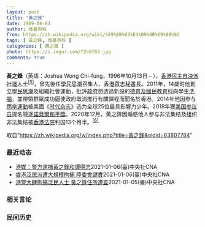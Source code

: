 ```yaml
---
layout: post
title: "黃之鋒"
date: 1989-06-04
author: 维基百科
from: https://zh.wikipedia.org/wiki/%E9%BB%83%E4%B9%8B%E9%8B%92
tags: [ 黃之鋒, 维基百科 ]
categories: [ 黃之鋒 ]
photo: https://i.imgur.com/f2oGfB3.jpg
comments: true
---
```

<div class="mw-parser-output"><div id="noteTA-1570c39f" class="noteTA"><div class="noteTA-local"><div data-noteta-code="zh-cn:失读症; zh-tw:失讀症; zh-hk:閱讀障礙;"></div><div data-noteta-code="zh-cn:短信; zh-tw:簡訊; zh-hk:短訊;"></div><div data-noteta-code="zh-cn:Facebook; zh-tw:臉書; zh-hk:Facebook;"></div><div data-noteta-code="啓"></div></div></div>

<p><b>黃之鋒</b>（英語：<span lang="en">Joshua Wong Chi-fung</span>，1996年10月13日<span class="useeditintro" title="Template:BLP editintro">－</span>），<a href="/wiki/%E9%A6%99%E6%B8%AF" title="香港">香港</a><a href="/wiki/%E6%B0%91%E4%B8%BB%E8%87%AA%E6%B1%BA%E6%B4%BE" class="mw-redirect" title="民主自決派">民主自決派</a><a href="/wiki/%E7%A4%BE%E6%9C%83%E9%81%8B%E5%8B%95" title="社會運動">社運人士</a><sup id="cite_ref-5" class="reference"><a href="#cite_note-5">[5]</a></sup>，曾先後任<a href="/wiki/%E5%AD%B8%E6%B0%91%E6%80%9D%E6%BD%AE" title="學民思潮">學民思潮</a>召集人、<a href="/wiki/%E9%A6%99%E6%B8%AF%E7%9C%BE%E5%BF%97" title="香港眾志">香港眾志</a><a href="/wiki/%E7%A7%98%E6%9B%B8%E9%95%B7" title="秘書長">秘書長</a>。2011年，14歲时他創立<a href="/wiki/%E5%AD%B8%E6%B0%91%E6%80%9D%E6%BD%AE" title="學民思潮">學民思潮</a>及組織社會運動，批評<a href="/wiki/%E9%A6%99%E6%B8%AF%E7%89%B9%E5%88%A5%E8%A1%8C%E6%94%BF%E5%8D%80%E6%94%BF%E5%BA%9C" title="香港特別行政區政府">政府</a>想透過新設的<a href="/wiki/%E5%BE%B7%E8%82%B2%E5%8F%8A%E5%9C%8B%E6%B0%91%E6%95%99%E8%82%B2%E7%A7%91" title="德育及國民教育科">德育及國民教育科</a>向學生<a href="/wiki/%E6%B4%97%E8%85%A6" title="洗腦">洗腦</a>，並帶領群眾成功逼使政府取消推行有關課程而聞名於香港。2014年他因参与<a href="/wiki/%E9%9B%A8%E5%82%98%E9%81%8B%E5%8B%95" class="mw-redirect" title="雨傘運動">雨傘運動</a>被美國《<a href="/wiki/%E6%97%B6%E4%BB%A3%E6%9D%82%E5%BF%97" class="mw-redirect" title="时代杂志">时代杂志</a>》选为全球25位最具影響力少年。2018年獲<a href="/wiki/%E7%BE%8E%E5%9C%8B%E5%8F%83%E8%AD%B0%E9%99%A2" class="mw-redirect" title="美國參議院">美国参议员</a>提名競逐<a href="/wiki/%E8%AB%BE%E8%B2%9D%E7%88%BE%E5%92%8C%E5%B9%B3%E7%8D%8E" class="mw-redirect" title="諾貝爾和平獎">諾貝爾和平獎</a>。2020年12月，黃之鋒因煽惑他人参与非法集结及组织非法集结被<a href="/wiki/%E9%A6%99%E6%B8%AF%E6%B3%95%E9%99%A2" class="mw-redirect" title="香港法院">香港法院</a>判囚13个月半。<sup id="cite_ref-6" class="reference"><a href="#cite_note-6">[6]</a></sup>
</p>
</div><noscript><img src="//zh.wikipedia.org/wiki/Special:CentralAutoLogin/start?type=1x1" alt="" title="" width="1" height="1" style="border: none; position: absolute;"></noscript>
<div class="printfooter">取自“<a dir="ltr" href="https://zh.wikipedia.org/w/index.php?title=黃之鋒&amp;oldid=63807784">https://zh.wikipedia.org/w/index.php?title=黃之鋒&amp;oldid=63807784</a>”</div><div id="recent-news"><h3>最近动态</h3><ul><li><a href="https://nodebe4.github.io/waimei/2021-01-06/%E6%B8%AF%E5%AA%92-%E8%AD%A6%E6%96%B9%E9%80%AE%E6%8D%95%E9%BB%83%E4%B9%8B%E9%8B%92%E5%92%8C%E8%AD%9A%E5%BE%97%E5%BF%97" title="港媒：警方逮捕黃之鋒和譚得志—— 據報導，香港警方繼6日大規模拘捕53名泛民主派人士後，7日再拘捕前眾志秘書長黃之鋒（左）及人民力量副主席譚得志（右）。（左圖為中央社檔案照片；右圖取自譚得志臉書...">港媒：警方逮捕黃之鋒和譚得志</a><time>2021-01-06</time><a class="tag">(臺)中央社CNA</a></li>
<li><a href="https://nodebe4.github.io/waimei/2021-01-06/%E9%A6%99%E6%B8%AF%E6%B3%9B%E6%B0%91%E6%B4%BE%E9%81%AD%E5%A4%A7%E8%A6%8F%E6%A8%A1%E6%8B%98%E6%8D%95-%E9%99%B8%E5%A7%94%E6%9C%83%E8%AD%B4%E8%B2%AC" title="香港泛民派遭大規模拘捕 陸委會譴責—— （中央社記者賴言曦台北6日電）香港警方今晨大規模拘捕逾50名泛民主派人士，並搜查支持泛民立場的媒體，服刑中的前香港眾志祕書長黃之鋒住所也遭查。陸委會對此表...">香港泛民派遭大規模拘捕 陸委會譴責</a><time>2021-01-06</time><a class="tag">(臺)中央社CNA</a></li>
<li><a href="https://nodebe4.github.io/waimei/2021-01-05/%E6%B8%AF%E8%AD%A6%E5%A4%A7%E8%82%86%E6%8B%98%E6%8D%95%E6%B3%9B%E6%B0%91%E4%BA%BA%E5%A3%AB-%E9%BB%83%E4%B9%8B%E9%8B%92%E4%BD%8F%E6%89%80%E9%81%AD%E6%9F%A5" title="港警大肆拘捕泛民人士 黃之鋒住所遭查—— （中央社記者張謙香港6日電）香港警方今早大肆拘捕超過50名泛民主派人士，指他們涉嫌顛覆國家政權，正在服刑的前香港眾志秘書長黃之鋒的住所也遭到搜查。 黃之...">港警大肆拘捕泛民人士 黃之鋒住所遭查</a><time>2021-01-05</time><a class="tag">(臺)中央社CNA</a></li>
</ul></div><div id="open-opinion"><h3>相关言论</h3><ul></ul></div><div id="mjls-record"><h3>民间历史</h3><ul></ul></div>